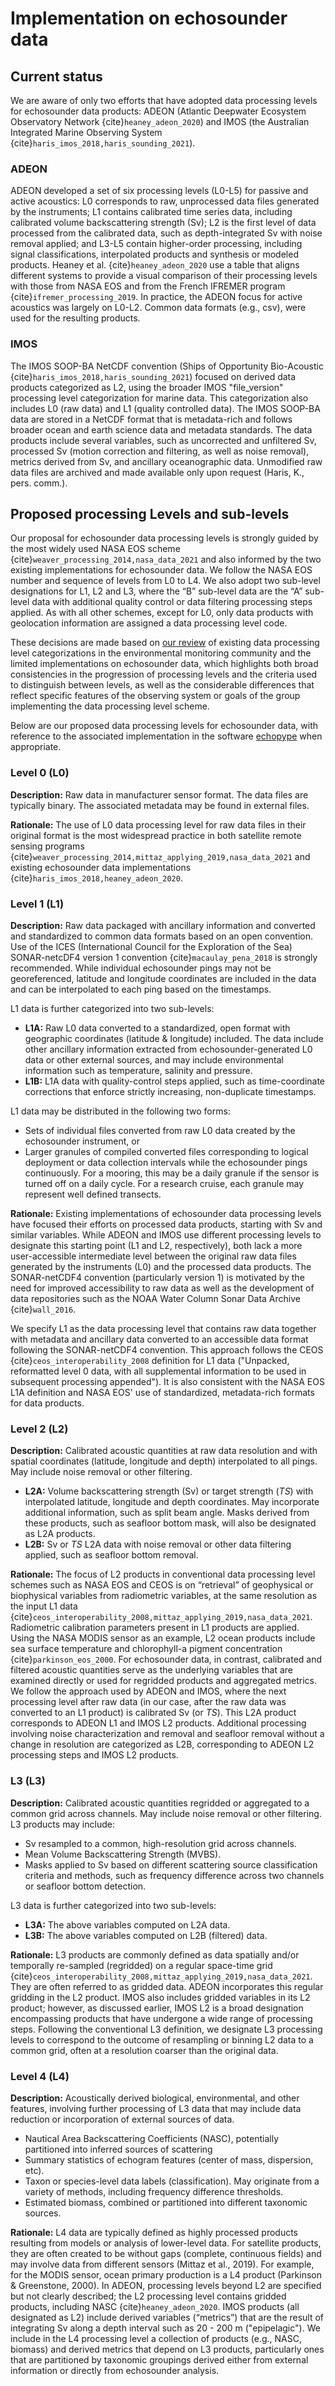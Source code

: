 # Implementation on echosounder data

## Current status

We are aware of only two efforts that have adopted data processing levels for echosounder data products: ADEON (Atlantic Deepwater Ecosystem Observatory Network {cite}`heaney_adeon_2020`) and IMOS (the Australian Integrated Marine Observing System {cite}`haris_imos_2018,haris_sounding_2021`).

### ADEON
ADEON developed a set of six processing levels (L0-L5) for passive and active acoustics: L0 corresponds to raw, unprocessed data files generated by the instruments; L1 contains calibrated time series data, including calibrated volume backscattering strength (Sv); L2 is the first level of data processed from the calibrated data, such as depth-integrated Sv with noise removal applied; and L3-L5 contain higher-order processing, including signal classifications, interpolated products and synthesis or modeled products. Heaney et al. {cite}`heaney_adeon_2020` use a table that aligns different systems to provide a visual comparison of their processing levels with those from NASA EOS and from the French IFREMER program {cite}`ifremer_processing_2019`. In practice, the ADEON focus for active acoustics was largely on L0-L2. Common data formats (e.g., csv), were used for the resulting products.

### IMOS
The IMOS SOOP-BA NetCDF convention (Ships of Opportunity Bio-Acoustic {cite}`haris_imos_2018,haris_sounding_2021`) focused on derived data products categorized as L2, using the broader IMOS "file_version" processing level categorization for marine data. This categorization also includes L0 (raw data) and L1 (quality controlled data). The IMOS SOOP-BA data are stored in a NetCDF format that is metadata-rich and follows broader ocean and earth science data and metadata standards. The data products include several variables, such as uncorrected and unfiltered Sv, processed Sv (motion correction and filtering, as well as noise removal), metrics derived from Sv, and ancillary oceanographic data. Unmodified raw data files are archived and made available only upon request (Haris, K., pers. comm.).


## Proposed processing Levels and sub-levels

Our proposal for echosounder data processing levels is strongly guided by the most widely used NASA EOS scheme {cite}`weaver_processing_2014,nasa_data_2021` and also informed by the two existing implementations for echosounder data. We follow the NASA EOS number and sequence of levels from L0 to L4. We also adopt two sub-level designations for L1, L2 and L3, where the “B” sub-level data are the “A” sub-level data with additional quality control or data filtering processing steps applied. As with all other schemes, except for L0, only data products with geolocation information are assigned a data processing level code.

These decisions are made based on [our review](./review.md) of existing data processing level categorizations in the environmental monitoring community and the limited implementations on echosounder data, which highlights both broad consistencies in the progression of processing levels and the criteria used to distinguish between levels, as well as the considerable differences that reflect specific features of the observing system or goals of the group implementing the data processing level scheme.

 <!-- [keeping below as comments for now to keep text focused and avoid repetition] For example, L1 sometimes accommodates data products with calibration already applied. Geolocation is sometimes assigned at every data point at L1 rather than L2. Quality control steps, such as those involving distortions or noise, occur in both L1 and L2. Sub-level designations, when used, have poorly standardized meanings. -->

Below are our proposed data processing levels for echosounder data, with reference to the associated implementation in the software [echopype](https://echopype.readthedocs.io) when appropriate.


### Level 0 (L0)

**Description:** Raw data in manufacturer sensor format. The data files are typically binary. The associated metadata may be found in external files.

**Rationale:** The use of L0 data processing level for raw data files in their original format is the most widespread practice in both satellite remote sensing programs {cite}`weaver_processing_2014,mittaz_applying_2019,nasa_data_2021`  and existing echosounder data implementations {cite}`haris_imos_2018,heaney_adeon_2020`.


### Level 1 (L1)

**Description:** Raw data packaged with ancillary information and converted and standardized to common data formats based on an open convention. Use of the ICES (International Council for the Exploration of the Sea) SONAR-netcDF4 version 1 convention {cite}`macaulay_pena_2018` is strongly recommended. While individual echosounder pings may not be georeferenced, latitude and longitude coordinates are included in the data and can be interpolated to each ping based on the timestamps.

L1 data is further categorized into two sub-levels:

- **L1A:** Raw L0 data converted to a standardized, open format with geographic coordinates (latitude & longitude) included. The data include other ancillary information extracted from echosounder-generated L0 data or other external sources, and may include environmental information such as temperature, salinity and pressure.
- **L1B:** L1A data with quality-control steps applied, such as time-coordinate corrections that enforce strictly increasing, non-duplicate timestamps.

L1 data may be distributed in the following two forms:

- Sets of individual files converted from raw L0 data created by the echosounder instrument, or
- Larger granules of compiled converted files corresponding to logical deployment or data collection intervals while the echosounder pings continuously. For a mooring, this may be a daily granule if the sensor is turned off on a daily cycle. For a research cruise, each granule may represent well defined transects.

**Rationale:** Existing implementations of echosounder data processing levels have focused their efforts on processed data products, starting with Sv and similar variables. While ADEON and IMOS use different processing levels to designate this starting point (L1 and L2, respectively), both lack a more user-accessible intermediate level between the original raw data files generated by the instruments (L0) and the processed data products. The SONAR-netCDF4 convention (particularly version 1) is motivated by the need for improved accessibility to raw data as well as the development of data repositories such as the NOAA Water Column Sonar Data Archive {cite}`wall_2016`.

We specify L1 as the data processing level that contains raw data together with metadata and ancillary data converted to an accessible data format following the SONAR-netCDF4 convention. This approach follows the CEOS {cite}`ceos_interoperability_2008` definition for L1 data ("Unpacked, reformatted level 0 data, with all supplemental information to be used in subsequent processing appended"). It is also consistent with the NASA EOS L1A definition and NASA EOS' use of standardized, metadata-rich formats for data products.


### Level 2 (L2)

**Description:** Calibrated acoustic quantities at raw data resolution and with spatial coordinates (latitude, longitude and depth) interpolated to all pings. May include noise removal or other filtering.

- **L2A:** Volume backscattering strength (Sv) or target strength (_TS_) with interpolated latitude, longitude and depth coordinates. May incorporate additional information, such as split beam angle. Masks derived from these products, such as seafloor bottom mask, will also be designated as L2A products.
- **L2B:** Sv or _TS_ L2A data with noise removal or other data filtering applied, such as seafloor bottom removal.

**Rationale:** The focus of L2 products in conventional data processing level schemes such as NASA EOS and CEOS is on “retrieval” of geophysical or biophysical variables from radiometric variables, at the same resolution as the input L1 data {cite}`ceos_interoperability_2008,mittaz_applying_2019,nasa_data_2021`. Radiometric calibration parameters present in L1 products are applied. Using the NASA MODIS sensor as an example, L2 ocean products include sea surface temperature and chlorophyll-a pigment concentration {cite}`parkinson_eos_2000`. For echosounder data, in contrast, calibrated and filtered acoustic quantities serve as the underlying variables that are examined directly or used for regridded products and aggregated metrics. We follow the approach used by ADEON and IMOS, where the next processing level after raw data (in our case, after the raw data was converted to an L1 product) is calibrated Sv (or _TS_). This L2A product corresponds to ADEON L1 and IMOS L2 products. Additional processing involving noise characterization and removal and seafloor removal without a change in resolution are categorized as L2B, corresponding to ADEON L2 processing steps and IMOS L2 products.


### L3 (L3)

**Description:** Calibrated acoustic quantities regridded or aggregated to a common grid across channels. May include noise removal or other filtering. L3 products may include:

- Sv resampled to a common, high-resolution grid across channels.
- Mean Volume Backscattering Strength (MVBS).
- Masks applied to Sv based on different scattering source classification criteria and methods, such as frequency difference across two channels or seafloor bottom detection.

L3 data is further categorized into two sub-levels:

- **L3A:** The above variables computed on L2A data.
- **L3B:** The above variables computed on L2B (filtered) data.

**Rationale:** L3 products are commonly defined as data spatially and/or temporally re-sampled (regridded) on a regular space-time grid {cite}`ceos_interoperability_2008,mittaz_applying_2019,nasa_data_2021`. They are often referred to as gridded data. ADEON incorporates this regular gridding in the L2 product. IMOS also includes gridded variables in its L2 product; however, as discussed earlier, IMOS L2 is a broad designation encompassing products that have undergone a wide range of processing steps. Following the conventional L3 definition, we designate L3 processing levels to correspond to the outcome of resampling or binning L2 data to a common grid, often at a resolution coarser than the original data.


### Level 4 (L4)

**Description:** Acoustically derived biological, environmental, and other features, involving further processing of L3 data that may include data reduction or incorporation of external sources of data.

- Nautical Area Backscattering Coefficients (NASC), potentially partitioned into inferred sources of scattering
- Summary statistics of echogram features (center of mass, dispersion, etc).
- Taxon or species-level data labels (classification). May originate from a variety of methods, including frequency difference thresholds.
- Estimated biomass, combined or partitioned into different taxonomic sources.

**Rationale:** L4 data are typically defined as highly processed products resulting from models or analysis of lower-level data. For satellite products, they are often created to be without gaps (complete, continuous fields) and may involve data from different sensors (Mittaz et al., 2019). For example, for the MODIS sensor, ocean primary production is a L4 product (Parkinson & Greenstone, 2000). In ADEON, processing levels beyond L2 are specified but not clearly described; the L2 processing level contains gridded products, including NASC {cite}`heaney_adeon_2020`. IMOS products (all designated as L2) include derived variables (“metrics”) that are the result of integrating Sv along a depth interval such as 20 - 200 m ("epipelagic"). We include in the L4 processing level a collection of products (e.g., NASC, biomass) and derived metrics that depend on L3 products, particularly ones that are partitioned by taxonomic groupings derived either from external information or directly from echosounder analysis.
